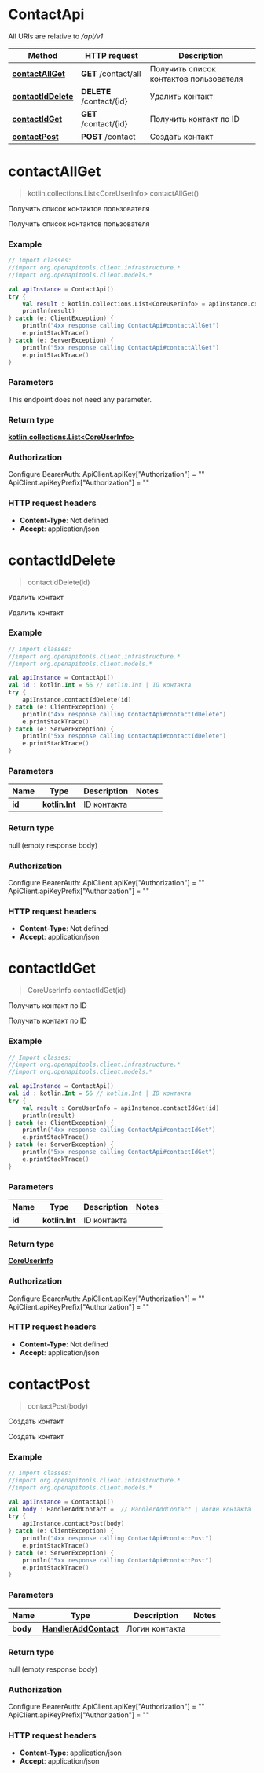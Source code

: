 # ContactApi

All URIs are relative to */api/v1*

| Method | HTTP request | Description |
| ------------- | ------------- | ------------- |
| [**contactAllGet**](ContactApi.md#contactAllGet) | **GET** /contact/all | Получить список контактов пользователя |
| [**contactIdDelete**](ContactApi.md#contactIdDelete) | **DELETE** /contact/{id} | Удалить контакт |
| [**contactIdGet**](ContactApi.md#contactIdGet) | **GET** /contact/{id} | Получить контакт по ID |
| [**contactPost**](ContactApi.md#contactPost) | **POST** /contact | Создать контакт |


<a id="contactAllGet"></a>
# **contactAllGet**
> kotlin.collections.List&lt;CoreUserInfo&gt; contactAllGet()

Получить список контактов пользователя

Получить список контактов пользователя

### Example
```kotlin
// Import classes:
//import org.openapitools.client.infrastructure.*
//import org.openapitools.client.models.*

val apiInstance = ContactApi()
try {
    val result : kotlin.collections.List<CoreUserInfo> = apiInstance.contactAllGet()
    println(result)
} catch (e: ClientException) {
    println("4xx response calling ContactApi#contactAllGet")
    e.printStackTrace()
} catch (e: ServerException) {
    println("5xx response calling ContactApi#contactAllGet")
    e.printStackTrace()
}
```

### Parameters
This endpoint does not need any parameter.

### Return type

[**kotlin.collections.List&lt;CoreUserInfo&gt;**](CoreUserInfo.md)

### Authorization


Configure BearerAuth:
    ApiClient.apiKey["Authorization"] = ""
    ApiClient.apiKeyPrefix["Authorization"] = ""

### HTTP request headers

 - **Content-Type**: Not defined
 - **Accept**: application/json

<a id="contactIdDelete"></a>
# **contactIdDelete**
> contactIdDelete(id)

Удалить контакт

Удалить контакт

### Example
```kotlin
// Import classes:
//import org.openapitools.client.infrastructure.*
//import org.openapitools.client.models.*

val apiInstance = ContactApi()
val id : kotlin.Int = 56 // kotlin.Int | ID контакта
try {
    apiInstance.contactIdDelete(id)
} catch (e: ClientException) {
    println("4xx response calling ContactApi#contactIdDelete")
    e.printStackTrace()
} catch (e: ServerException) {
    println("5xx response calling ContactApi#contactIdDelete")
    e.printStackTrace()
}
```

### Parameters
| Name | Type | Description  | Notes |
| ------------- | ------------- | ------------- | ------------- |
| **id** | **kotlin.Int**| ID контакта | |

### Return type

null (empty response body)

### Authorization


Configure BearerAuth:
    ApiClient.apiKey["Authorization"] = ""
    ApiClient.apiKeyPrefix["Authorization"] = ""

### HTTP request headers

 - **Content-Type**: Not defined
 - **Accept**: application/json

<a id="contactIdGet"></a>
# **contactIdGet**
> CoreUserInfo contactIdGet(id)

Получить контакт по ID

Получить контакт по ID

### Example
```kotlin
// Import classes:
//import org.openapitools.client.infrastructure.*
//import org.openapitools.client.models.*

val apiInstance = ContactApi()
val id : kotlin.Int = 56 // kotlin.Int | ID контакта
try {
    val result : CoreUserInfo = apiInstance.contactIdGet(id)
    println(result)
} catch (e: ClientException) {
    println("4xx response calling ContactApi#contactIdGet")
    e.printStackTrace()
} catch (e: ServerException) {
    println("5xx response calling ContactApi#contactIdGet")
    e.printStackTrace()
}
```

### Parameters
| Name | Type | Description  | Notes |
| ------------- | ------------- | ------------- | ------------- |
| **id** | **kotlin.Int**| ID контакта | |

### Return type

[**CoreUserInfo**](CoreUserInfo.md)

### Authorization


Configure BearerAuth:
    ApiClient.apiKey["Authorization"] = ""
    ApiClient.apiKeyPrefix["Authorization"] = ""

### HTTP request headers

 - **Content-Type**: Not defined
 - **Accept**: application/json

<a id="contactPost"></a>
# **contactPost**
> contactPost(body)

Создать контакт

Создать контакт

### Example
```kotlin
// Import classes:
//import org.openapitools.client.infrastructure.*
//import org.openapitools.client.models.*

val apiInstance = ContactApi()
val body : HandlerAddContact =  // HandlerAddContact | Логин контакта
try {
    apiInstance.contactPost(body)
} catch (e: ClientException) {
    println("4xx response calling ContactApi#contactPost")
    e.printStackTrace()
} catch (e: ServerException) {
    println("5xx response calling ContactApi#contactPost")
    e.printStackTrace()
}
```

### Parameters
| Name | Type | Description  | Notes |
| ------------- | ------------- | ------------- | ------------- |
| **body** | [**HandlerAddContact**](HandlerAddContact.md)| Логин контакта | |

### Return type

null (empty response body)

### Authorization


Configure BearerAuth:
    ApiClient.apiKey["Authorization"] = ""
    ApiClient.apiKeyPrefix["Authorization"] = ""

### HTTP request headers

 - **Content-Type**: application/json
 - **Accept**: application/json

